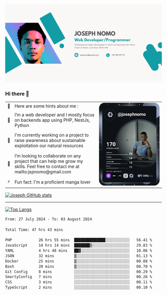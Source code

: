 ![Banner of my profile!](/Joseph_NOMO_NEW.png "Banner")

### Hi there 👋

<!--- | --  | 👋  | Here are some hints about me :                                                                                                 | <td rowspan=6><img src="/devcard.svg" width="400" alt="Joseph NOMO's Dev Card"/></td> |
| --- | --- | ------------------------------------------------------------------------------------------------------------------------------ | ------------------------------------------------------------------------------------- |
| --  | 🔭  | I’m a web developer and I mostly focus on backends app using PHP, NestJs, Python                                               |
| --  | 🦁  | I'm currently working on a project to raise awareness about sustainable exploitation our natural resources                     |
| --  | 👯  | I’m looking to collaborate on any project that can help me grow my skills. Feel free to contact me at mailto:jspnomo@gmail.com |
| --  | ⚡  | Fun fact: I'm a proficient manga lover                                                                                         |
--->

<table>
    <tr>
        <td width="1%">👋</td>
        <td width="55%">Here are some hints about me :</td>
        <td rowspan=6 width="44%"><img src="/devcard.svg" width="400" alt="Joseph NOMO's Dev Card"/></td>
    </tr>
    <tr>
        <td>🔭</td>
        <td>I’m a web developer and I mostly focus on backends app using PHP, NestJs, Python</td>
    </tr>
    <tr>
        <td>🦁</td>
        <td>I'm currently working on a project to raise awareness about sustainable exploitation our natural resources</td>
    </tr>
    <tr>
        <td>👯</td>
        <td>I’m looking to collaborate on any project that can help me grow my skills. Feel free to contact me at mailto:jspnomo@gmail.com</td>
    </tr>
    <tr>
        <td>⚡</td>
        <td>Fun fact: I'm a proficient manga lover</td>
    </tr>

</table>

[![Joseph GitHub stats](https://github-readme-stats-seven-sigma-53.vercel.app/api?username=Jspascal)](https://github.com/Jspascal/github-readme-stats)

---

[![Top Langs](https://github-readme-stats-seven-sigma-53.vercel.app/api/top-langs/?username=Jspascal&layout=compact)](https://github.com/Jspascal/github-readme-stats)

<!--START_SECTION:waka-->

```txt
From: 27 July 2024 - To: 03 August 2024

Total Time: 47 hrs 43 mins

PHP            26 hrs 55 mins  ██████████████░░░░░░░░░░░   56.41 %
JavaScript     14 hrs 14 mins  ███████▒░░░░░░░░░░░░░░░░░   29.83 %
YAML           4 hrs 48 mins   ██▓░░░░░░░░░░░░░░░░░░░░░░   10.06 %
JSON           32 mins         ▒░░░░░░░░░░░░░░░░░░░░░░░░   01.13 %
Docker         25 mins         ▒░░░░░░░░░░░░░░░░░░░░░░░░   00.88 %
Bash           20 mins         ▒░░░░░░░░░░░░░░░░░░░░░░░░   00.70 %
Git Config     8 mins          ░░░░░░░░░░░░░░░░░░░░░░░░░   00.29 %
SmartyConfig   7 mins          ░░░░░░░░░░░░░░░░░░░░░░░░░   00.26 %
CSS            3 mins          ░░░░░░░░░░░░░░░░░░░░░░░░░   00.11 %
TypeScript     2 mins          ░░░░░░░░░░░░░░░░░░░░░░░░░   00.10 %
```

<!--END_SECTION:waka-->
